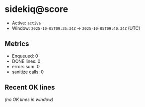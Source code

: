 # sidekiq@score

- Active: `active`
- Window: `2025-10-05T09:35:34Z` → `2025-10-05T09:40:34Z` (UTC)

## Metrics
- Enqueued: 0
- DONE lines: 0
- errors sum: 0
- sanitize calls: 0

## Recent OK lines
_(no OK lines in window)_
